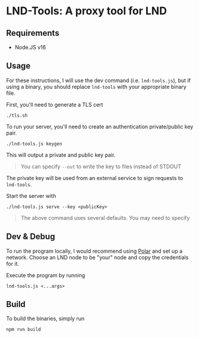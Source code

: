 # LND-Tools: A proxy tool for LND

## Requirements

* Node.JS v16

## Usage

For these instructions, I will use the dev command (i.e. `lnd-tools.js`), but if using a
binary, you should replace `lnd-tools` with your appropriate binary file.

First, you'll need to generate a TLS cert
```
./tls.sh
```

To run your server, you'll need to create an authentication private/public key pair.
```
./lnd-tools.js keygen
```

This will output a private and public key pair. 
> You can specify `--out` to write the key to files instead of STDOUT

The private key will be used from an external service to sign requests to `lnd-tools`.

Start the server with
```
./lnd-tools.js serve --key <publicKey>
```
> The above command uses several defaults. You may need to specify 

## Dev & Debug

To run the program locally, I would recommend using [Polar](https://lightningpolar.com) and set up a network. Choose an LND node to be "your" node and copy the credentials for it.

Execute the program by running
```
lnd-tools.js <...args>
```

## Build

To build the binaries, simply run
```
npm run build
```

